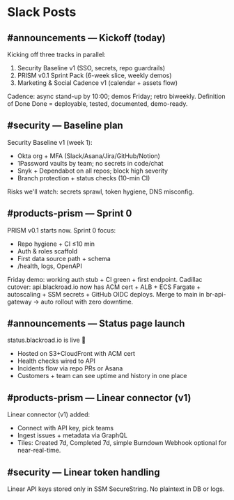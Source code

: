 # Slack Posts

## #announcements — Kickoff (today)

Kicking off three tracks in parallel:
1) Security Baseline v1 (SSO, secrets, repo guardrails)
2) PRISM v0.1 Sprint Pack (6-week slice, weekly demos)
3) Marketing & Social Cadence v1 (calendar + assets flow)

Cadence: async stand-up by 10:00; demos Friday; retro biweekly.
Definition of Done Done = deployable, tested, documented, demo-ready.

## #security — Baseline plan

Security Baseline v1 (week 1):
- Okta org + MFA (Slack/Asana/Jira/GitHub/Notion)
- 1Password vaults by team; no secrets in code/chat
- Snyk + Dependabot on all repos; block high severity
- Branch protection + status checks (10-min CI)

Risks we'll watch: secrets sprawl, token hygiene, DNS misconfig.

## #products-prism — Sprint 0

PRISM v0.1 starts now. Sprint 0 focus:
- Repo hygiene + CI ≤10 min
- Auth & roles scaffold
- First data source path + schema
- /health, logs, OpenAPI

Friday demo: working auth stub + CI green + first endpoint.
Cadillac cutover: api.blackroad.io now has ACM cert + ALB + ECS Fargate + autoscaling + SSM secrets + GitHub OIDC deploys. Merge to main in br-api-gateway → auto rollout with zero downtime.

## #announcements — Status page launch

status.blackroad.io is live 🎉
- Hosted on S3+CloudFront with ACM cert
- Health checks wired to API
- Incidents flow via repo PRs or Asana
- Customers + team can see uptime and history in one place

## #products-prism — Linear connector (v1)

Linear connector (v1) added:
- Connect with API key, pick teams
- Ingest issues + metadata via GraphQL
- Tiles: Created 7d, Completed 7d, simple Burndown
Webhook optional for near-real-time.

## #security — Linear token handling

Linear API keys stored only in SSM SecureString. No plaintext in DB or logs.
